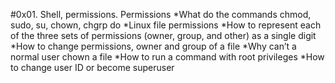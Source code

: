 #0x01. Shell, permissions.
Permissions
*What do the commands chmod, sudo, su, chown, chgrp do
*Linux file permissions
*How to represent each of the three sets of permissions (owner, group, and other) as a single digit
*How to change permissions, owner and group of a file
*Why can’t a normal user chown a file
*How to run a command with root privileges
*How to change user ID or become superuser
